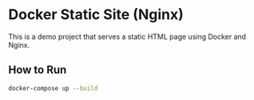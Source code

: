 # Docker Static Site (Nginx)

This is a demo project that serves a static HTML page using Docker and Nginx.

## How to Run

```bash
docker-compose up --build
